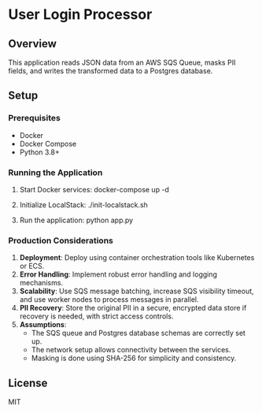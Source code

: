 # User Login Processor

## Overview
This application reads JSON data from an AWS SQS Queue, masks PII fields, and writes the transformed data to a Postgres database.

## Setup

### Prerequisites
- Docker
- Docker Compose
- Python 3.8+


### Running the Application

1. Start Docker services:
    docker-compose up -d

2. Initialize LocalStack:
    ./init-localstack.sh

3. Run the application:
    python app.py
    

### Production Considerations

1. **Deployment**: Deploy using container orchestration tools like Kubernetes or ECS. 
2. **Error Handling**: Implement robust error handling and logging mechanisms.
3. **Scalability**: Use SQS message batching, increase SQS visibility timeout, and use worker nodes to process messages in parallel.
4. **PII Recovery**: Store the original PII in a secure, encrypted data store if recovery is needed, with strict access controls.
5. **Assumptions**:
   - The SQS queue and Postgres database schemas are correctly set up.
   - The network setup allows connectivity between the services.
   - Masking is done using SHA-256 for simplicity and consistency.

## License
MIT
